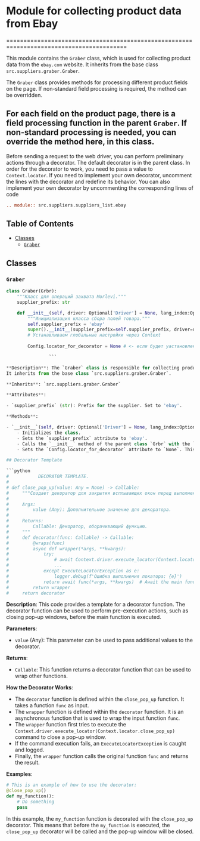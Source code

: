 # Module for collecting product data from Ebay
=========================================================================================

This module contains the `Graber` class, which is used for collecting product data from the `ebay.com` website. It inherits from the base class `src.suppliers.graber.Graber`.

The `Graber` class provides methods for processing different product fields on the page. If non-standard field processing is required, the method can be overridden.

For each field on the product page, there is a field processing function in the parent `Graber`. If non-standard processing is needed, you can override the method here, in this class.
------------------
Before sending a request to the web driver, you can perform preliminary actions through a decorator.
The default decorator is in the parent class. In order for the decorator to work, you need to pass a value to `Context.locator`. If you need to implement your own decorator, uncomment the lines with the decorator and redefine its behavior.
You can also implement your own decorator by uncommenting the corresponding lines of code

```rst
.. module:: src.suppliers.suppliers_list.ebay
```

## Table of Contents

- [Classes](#classes)
    - [`Graber`](#graber)

## Classes

### `Graber`

```python
class Graber(Grbr):
    """Класс для операций захвата Morlevi."""
    supplier_prefix: str

    def __init__(self, driver: Optional['Driver'] = None, lang_index:Optional[int] = None):
        """Инициализация класса сбора полей товара."""
        self.supplier_prefix = 'ebay'
        super().__init__(supplier_prefix=self.supplier_prefix, driver=driver, lang_index=lang_index)
        # Устанавливаем глобальные настройки через Context
        
        Config.locator_for_decorator = None # <- если будет уастановлено значение - то оно выполнится в декораторе `@close_pop_up`

                ```

**Description**: The `Graber` class is responsible for collecting product data from the `ebay.com` website. 
It inherits from the base class `src.suppliers.graber.Graber`.

**Inherits**: `src.suppliers.graber.Graber`

**Attributes**:

- `supplier_prefix` (str): Prefix for the supplier. Set to 'ebay'.

**Methods**:

- `__init__`(self, driver: Optional['Driver'] = None, lang_index:Optional[int] = None): 
    - Initializes the class.
    - Sets the `supplier_prefix` attribute to 'ebay'.
    - Calls the `__init__` method of the parent class `Grbr` with the `supplier_prefix`, `driver`, and `lang_index` arguments.
    - Sets the `Config.locator_for_decorator` attribute to `None`. This attribute is used by the `@close_pop_up` decorator to determine whether a pop-up window should be closed before the main function is executed.

## Decorator Template

```python
#           DECORATOR TEMPLATE. 
#
# def close_pop_up(value: Any = None) -> Callable:
#     """Создает декоратор для закрытия всплывающих окон перед выполнением основной логики функции.
#
#     Args:
#         value (Any): Дополнительное значение для декоратора.
#
#     Returns:
#         Callable: Декоратор, оборачивающий функцию.
#     """
#     def decorator(func: Callable) -> Callable:
#         @wraps(func)
#         async def wrapper(*args, **kwargs):
#             try:
#                 # await Context.driver.execute_locator(Context.locator.close_pop_up)  # Await async pop-up close  
#                 ... 
#             except ExecuteLocatorException as e:
#                 logger.debug(f'Ошибка выполнения локатора: {e}')
#             return await func(*args, **kwargs)  # Await the main function
#         return wrapper
#     return decorator

```

**Description**: This code provides a template for a decorator function. The decorator function can be used to perform pre-execution actions, such as closing pop-up windows, before the main function is executed. 

**Parameters**:

- `value` (Any): This parameter can be used to pass additional values to the decorator.

**Returns**:

- `Callable`: This function returns a decorator function that can be used to wrap other functions.

**How the Decorator Works**:

- The `decorator` function is defined within the `close_pop_up` function. It takes a function `func` as input.
- The `wrapper` function is defined within the `decorator` function. It is an asynchronous function that is used to wrap the input function `func`.
- The `wrapper` function first tries to execute the `Context.driver.execute_locator(Context.locator.close_pop_up)` command to close a pop-up window. 
- If the command execution fails, an `ExecuteLocatorException` is caught and logged.
- Finally, the `wrapper` function calls the original function `func` and returns the result.

**Examples**:

```python
# This is an example of how to use the decorator:
@close_pop_up()
def my_function():
    # Do something
    pass
```

In this example, the `my_function` function is decorated with the `close_pop_up` decorator. This means that before the `my_function` is executed, the `close_pop_up` decorator will be called and the pop-up window will be closed.